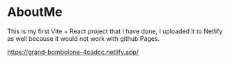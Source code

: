 # AboutMe

This is my first Vite + React project that I have done, I uploaded it to Netlify as well because it would not work with github Pages.

<a>https://grand-bombolone-4cadcc.netlify.app/</a>
